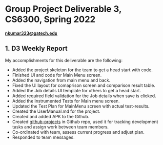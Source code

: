 
# Group Project Deliverable 3, CS6300, Spring 2022
#### nkumar323@gatech.edu


## 1. D3 Weekly Report

My accomplishments for this deliverable are the following:
 * Added the project skeleton for the team to get a head start with code.
 * Finished UI and code for Main Menu screen.
 * Added the navigation from main menu and back.
 * Fixed the UI layout for comaprison screen and comparison result table.
 * Added the Job details UI template for others to get a head start.
 * Added required field validation for the Job details when save is clicked.
 * Added the Instrumented Tests for Main menu screen.
 * Updated the Test Plan for MainMenu screen with actual test-results.
 * Created the UserManual.md for the project.
 * Created and added APK to the Github.
 * Created [github-projects][1] in Github repo, used it for tracking development tasks and assign work between team members.
 * Co-ordinated with team, assess current progress and adjust plan.
 * Responded to team messages.

[1]: https://github.gatech.edu/gt-omscs-se-2022spring/6300Spring22Team054/projects/1

